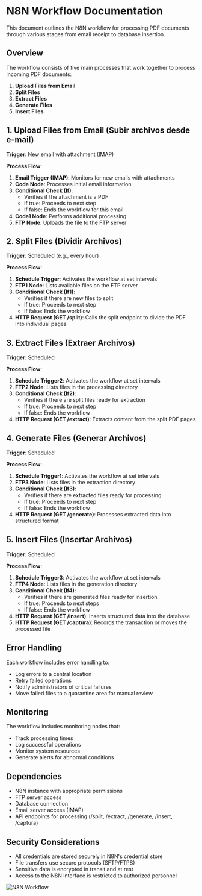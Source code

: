 # N8N Workflow Documentation

This document outlines the N8N workflow for processing PDF documents through various stages from email receipt to database insertion.

## Overview

The workflow consists of five main processes that work together to process incoming PDF documents:

1. **Upload Files from Email**
2. **Split Files**
3. **Extract Files**
4. **Generate Files**
5. **Insert Files**

## 1. Upload Files from Email (Subir archivos desde e-mail)

**Trigger**: New email with attachment (IMAP)

**Process Flow**:
1. **Email Trigger (IMAP)**: Monitors for new emails with attachments
2. **Code Node**: Processes initial email information
3. **Conditional Check (If)**:
   - Verifies if the attachment is a PDF
   - If true: Proceeds to next step
   - If false: Ends the workflow for this email
4. **Code1 Node**: Performs additional processing
5. **FTP Node**: Uploads the file to the FTP server

## 2. Split Files (Dividir Archivos)

**Trigger**: Scheduled (e.g., every hour)

**Process Flow**:
1. **Schedule Trigger**: Activates the workflow at set intervals
2. **FTP1 Node**: Lists available files on the FTP server
3. **Conditional Check (If1)**:
   - Verifies if there are new files to split
   - If true: Proceeds to next step
   - If false: Ends the workflow
4. **HTTP Request (GET /split)**: Calls the split endpoint to divide the PDF into individual pages

## 3. Extract Files (Extraer Archivos)

**Trigger**: Scheduled

**Process Flow**:
1. **Schedule Trigger2**: Activates the workflow at set intervals
2. **FTP2 Node**: Lists files in the processing directory
3. **Conditional Check (If2)**:
   - Verifies if there are split files ready for extraction
   - If true: Proceeds to next step
   - If false: Ends the workflow
4. **HTTP Request (GET /extract)**: Extracts content from the split PDF pages

## 4. Generate Files (Generar Archivos)

**Trigger**: Scheduled

**Process Flow**:
1. **Schedule Trigger1**: Activates the workflow at set intervals
2. **FTP3 Node**: Lists files in the extraction directory
3. **Conditional Check (If3)**:
   - Verifies if there are extracted files ready for processing
   - If true: Proceeds to next step
   - If false: Ends the workflow
4. **HTTP Request (GET /generate)**: Processes extracted data into structured format

## 5. Insert Files (Insertar Archivos)

**Trigger**: Scheduled

**Process Flow**:
1. **Schedule Trigger3**: Activates the workflow at set intervals
2. **FTP4 Node**: Lists files in the generation directory
3. **Conditional Check (If4)**:
   - Verifies if there are generated files ready for insertion
   - If true: Proceeds to next steps
   - If false: Ends the workflow
4. **HTTP Request (GET /insert)**: Inserts structured data into the database
5. **HTTP Request (GET /captura)**: Records the transaction or moves the processed file

## Error Handling

Each workflow includes error handling to:
- Log errors to a central location
- Retry failed operations
- Notify administrators of critical failures
- Move failed files to a quarantine area for manual review

## Monitoring

The workflow includes monitoring nodes that:
- Track processing times
- Log successful operations
- Monitor system resources
- Generate alerts for abnormal conditions

## Dependencies

- N8N instance with appropriate permissions
- FTP server access
- Database connection
- Email server access (IMAP)
- API endpoints for processing (/split, /extract, /generate, /insert, /captura)

## Security Considerations

- All credentials are stored securely in N8N's credential store
- File transfers use secure protocols (SFTP/FTPS)
- Sensitive data is encrypted in transit and at rest
- Access to the N8N interface is restricted to authorized personnel

![N8N Workflow](workflow_pdf_processing.png)